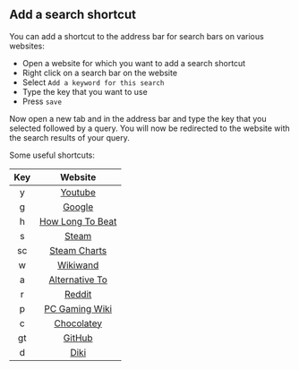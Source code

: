 ## Add a search shortcut
You can add a shortcut to the address bar for search bars on various websites:
- Open a website for which you want to add a search shortcut
- Right click on a search bar on the website
- Select `Add a keyword for this search`
- Type the key that you want to use
- Press `save`

Now open a new tab and in the address bar and type the key that you selected followed by a query. You will now be redirected to the website with the search results of your query.

Some useful shortcuts:

| Key | Website |
|:---:|:-------:|
|  y  | [Youtube](https://youtube.com) |
|  g  | [Google](https://google.com) |
|  h  | [How Long To Beat](https://howlongtobeat.com) |
|  s  | [Steam](https://store.steampowered.com/) |
|  sc | [Steam Charts](https://steamcharts.com/) |
|  w  | [Wikiwand](https://www.wikiwand.com/) |
|  a  | [Alternative To](https://alternativeto.net/) |
|  r  | [Reddit](https://www.reddit.com/) |
|  p  | [PC Gaming Wiki](https://www.pcgamingwiki.com/wiki/Home) |
|  c  | [Chocolatey](https://community.chocolatey.org/) |
|  gt | [GitHub](https://github.com/) |
|  d  | [Diki](https://diki.pl) |
